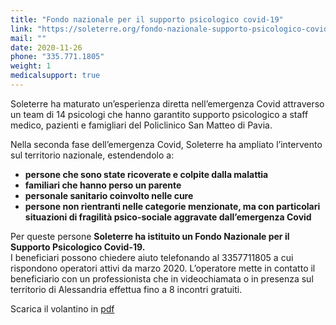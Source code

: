 ```yaml
---
title: "Fondo nazionale per il supporto psicologico covid-19"
link: "https://soleterre.org/fondo-nazionale-supporto-psicologico-covid19/"
mail: ""
date: 2020-11-26
phone: "335.771.1805"
weight: 1
medicalsupport: true
---
```


Soleterre ha maturato un’esperienza diretta nell’emergenza Covid attraverso un team di 14 psicologi che hanno garantito supporto psicologico a staff medico, pazienti e famigliari del Policlinico San Matteo di Pavia. 

Nella seconda fase dell’emergenza Covid, Soleterre  ha ampliato l’intervento sul territorio nazionale, estendendolo a:
+	**persone che sono state ricoverate e colpite dalla malattia**
+	**familiari che hanno perso un parente**
+	**personale sanitario coinvolto nelle cure**
+	**persone non rientranti nelle categorie menzionate, ma con particolari situazioni di fragilità psico-sociale aggravate dall’emergenza Covid**

Per queste persone **Soleterre ha istituito un Fondo Nazionale per il Supporto Psicologico Covid-19.**  
I beneficiari possono chiedere aiuto telefonando al 3357711805 a cui rispondono operatori attivi da marzo 2020. L’operatore mette in contatto il beneficiario con un professionista che in videochiamata o in presenza sul territorio di Alessandria effettua fino a 8 incontri gratuiti.

Scarica il volantino in [pdf](https://covid19alessandria.help/documents/ADV_FONDO_ALESSANDRIAHELP_NOV2020_A5.pdf)

